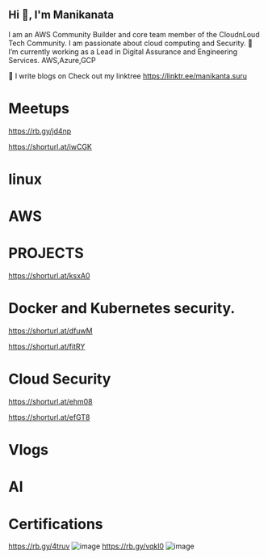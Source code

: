 ## Hi 👋, I'm Manikanata

I am an AWS Community Builder and core team member of the CloudnLoud Tech Community. I am passionate about cloud computing and Security.
🌱 I’m currently working as a Lead in Digital Assurance and Engineering Services. AWS,Azure,GCP

📝 I write blogs on  Check out my linktree https://linktr.ee/manikanta.suru


# Meetups
https://rb.gy/jd4np

https://shorturl.at/iwCGK

# linux


# AWS

# PROJECTS
https://shorturl.at/ksxA0
# Docker and Kubernetes security.
https://shorturl.at/dfuwM

https://shorturl.at/fitRY

# Cloud Security
https://shorturl.at/ehm08

https://shorturl.at/efGT8


# Vlogs

# AI


# Certifications
https://rb.gy/4truv
![image](https://github.com/manikanta-suru/manikanta-suru/assets/70797344/09bcf7e6-1599-47f4-bbd7-3f2a4b1d05fc)
https://rb.gy/vqkl0
![image](https://github.com/manikanta-suru/manikanta-suru/assets/70797344/27771790-9b00-4e33-9b8d-8c7f01f7ada8)



